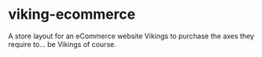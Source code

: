 # viking-ecommerce
A store layout for an eCommerce website Vikings to purchase the axes they require to... be Vikings of course.
